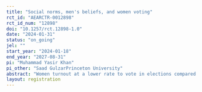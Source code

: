 ```yaml
---
title: "Social norms, men's beliefs, and women voting"
rct_id: "AEARCTR-0012898"
rct_id_num: "12898"
doi: "10.1257/rct.12898-1.0"
date: "2024-01-31"
status: "on_going"
jel: ""
start_year: "2024-01-18"
end_year: "2027-08-31"
pi: "Muhammad Yasir Khan"
pi_other: "Saad GulzarPrinceton University"
abstract: "Women turnout at a lower rate to vote in elections compared to men in many societies. We investigate if the low turnout is the result of misbeliefs about social norms or misbeliefs of men about how women vote. We plan implement two interventions: (i) provide correct information support for women voting among men of the community, and (ii) correct beliefs about alignment between candidate choices of women and men in elections. We will study the effect of these interventions on turnout decisions of women. "
layout: registration
---
```


